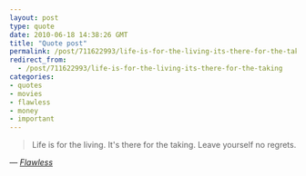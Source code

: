 ```yaml
---
layout: post
type: quote
date: 2010-06-18 14:38:26 GMT
title: "Quote post"
permalink: /post/711622993/life-is-for-the-living-its-there-for-the-taking
redirect_from: 
  - /post/711622993/life-is-for-the-living-its-there-for-the-taking
categories:
- quotes
- movies
- flawless
- money
- important
---
```

<blockquote>Life is for the living. It's there for the taking. Leave yourself no regrets.</blockquote>

 — <a href="http://www.imdb.com/title/tt0780516/"><i>Flawless</i></a>